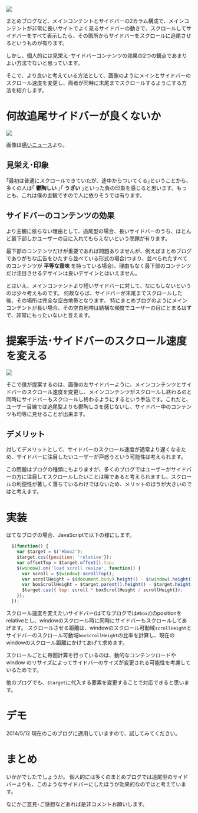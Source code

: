![](http://manaten.net/wp-content/uploads/2014/05/scroll3.gif)

まとめブログなど、メインコンテントとサイドバーの2カラム構成で、メインコンテントが非常に長いサイトでよく見るサイドバーの動きで、スクロールしてサイドバーをすべて表示したら、その箇所からサイドバーをスクロールに追尾させるというものが有ります。

しかし、個人的には見栄え･サイドバーコンテンツの効果の2つの観点であまりよい方法でないと思っています。

そこで、より良いと考えている方法として、画像のようにメインとサイドバーのスクロール速度を変更し、両者が同時に末尾までスクロールするようにする方法を紹介します。

<!-- more -->

# 何故追尾サイドバーが良くないか

![](http://manaten.net/wp-content/uploads/2014/05/scroll4.gif)

画像は[痛いニュース](http://blog.livedoor.jp/dqnplus/)より。

## 見栄え･印象
｢最初は普通にスクロールできていたが、途中からついてくる｣ということから、多くの人は｢ **鬱陶しい** ｣｢ **うざい** ｣といった負の印象を感じると思います。もっとも、これは僕の主観ですので人に依りそうでは有ります。

## サイドバーのコンテンツの効果
より主観に依らない理由として、追尾型の場合、長いサイドバーのうち、ほとんど最下部しかユーザーの目に入れてもらえないという問題が有ります。

最下部のコンテンツだけが重要であれば問題ありませんが、例えばまとめブログでありがちな広告をひたすら並べている形式の場合(つまり、並べられたすべてのコンテンツが **平等な意味** を持っている場合)、理由もなく最下部のコンテンツだけ注目させるデザインは良いデザインとはいえません。

とはいえ、メインコンテントより短いサイドバーに対して、なにもしないというのは少々考えものです。
何故ならば、サイドバーが末尾までスクロールした後、その場所は完全な空白地帯となります。
特にまとめブログのようにメインコンテントが長い場合、その空白地帯は結構な頻度でユーザーの目にとまるはずで、非常にもったいないと言えます。

# 提案手法･サイドバーのスクロール速度を変える
![](http://manaten.net/wp-content/uploads/2014/05/scroll5.gif)

そこで僕が提案するのは、画像の左サイドバーように、メインコンテンツとサイドバーのスクロール速度を変更し、メインコンテンツがスクロールし終わるのと同時にサイドバーもスクロールし終わるようにするという手法です。これだと、ユーザー目線では追尾型よりも鬱陶しさを感じないし、サイドバー中のコンテンツも均等に見せることが出来ます。

## デメリット
対してデメリットとして、サイドバーのスクロール速度が通常より遅くなるため、サイドバーに注目したいユーザーが戸惑うという可能性は考えられます。

この問題はブログの種類にもよりますが、多くのブログではユーザーがサイドバーの方に注目してスクロールしたいことは稀であると考えられますし、スクロールの利便性が著しく落ちているわけではないため、メリットのほうが大きいのではと考えます。

# 実装
はてなブログの場合、JavaScriptで以下の様にします。
```javascript
  $(function() {
    var $target = $('#box2');
    $target.css({position: 'relative'});
    var offsetTop = $target.offset().top;
    $(window).on('load scroll resize', function() {
      var scroll = $(window).scrollTop();
      var scrollHeight = $(document.body).height() - $(window).height();
      var boxScrollHeight = $target.parent().height() - $target.height();
      $target.css({ top: scroll * boxScrollHeight / scrollHeight});
    });
  });
```

スクロール速度を変えたいサイドバー(はてなブログでは```#box2```)のpositionをrelativeとし、windowのスクロール時に同時にサイドバーもスクロールしてあげます。
スクロールさせる距離は、windowのスクロール可動域```scrollHeight```とサイドバーのスクロール可動域```boxScrollHeight```の比率を計算し、現在のwindowのスクロール距離にかけてあげて求めます。

スクロールごとに毎回計算を行っているのは、動的なコンテンツロードや window のリサイズによってサイドバーのサイズが変更される可能性を考慮しているためです。

他のブログでも、```$target```に代入する要素を変更することで対応できると思います。

# デモ
2014/5/12 現在のこのブログに適用していますので、試してみてください。


# まとめ
いかがでしたでしょうか。
個人的には多くのまとめブログでは追尾型のサイドバーよりも、このようなサイドバーにしたほうが効果的なのではと考えています。

なにかご意見･ご感想などあれば是非コメントお願いします。
